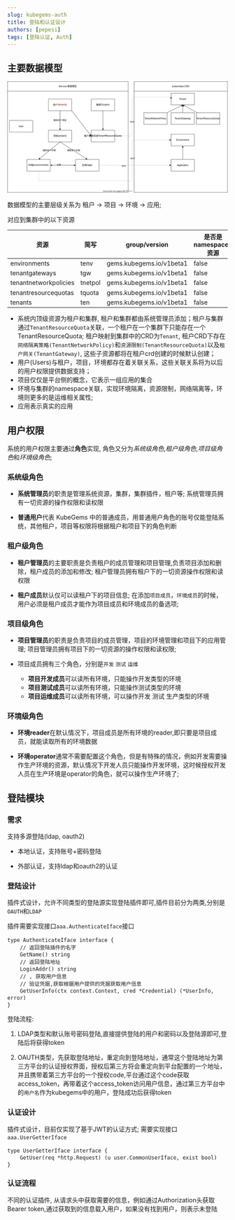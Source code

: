 ```yaml
---
slug: kubegems-auth
title: 登陆和认证设计
authors: [pepesi]
tags: [登陆认证, Auth]
---
```

## 主要数据模型

![pic](./data-models.drawio.svg)

数据模型的主要层级关系为 租户 -> 项目 -> 环境 -> 应用;

对应到集群中的以下资源

| 资源|简写| group/version| 是否是namespaced资源| Crd|
| --- |--- |---|---|---|
|environments                      |tenv               |gems.kubegems.io/v1beta1            |false        |Environment|
|tenantgateways                    |tgw                |gems.kubegems.io/v1beta1            |false        |TenantGateway |
|tenantnetworkpolicies             |tnetpol            |gems.kubegems.io/v1beta1            |false        |TenantNetworkPolicy |
|tenantresourcequotas              |tquota             |gems.kubegems.io/v1beta1            |false        |TenantResourceQuota |
|tenants                           |ten                |gems.kubegems.io/v1beta1            |false        |Tenant |

- 系统内顶级资源为租户和集群,  租户和集群都由系统管理员添加；租户与集群通过`TenantResourceQuota`关联，一个租户在一个集群下只能存在一个TenantResourceQuota;
租户映射到集群中的CRD为`Tenant`, 租户CRD下存在`网络隔离策略(TenantNetworkPolicy)`和`资源限制(TenantResourceQuota)`以及`租户网关(TenantGateway)`, 这些子资源都将在租户crd创建的时候默认创建；
- 用户(Users)与租户，项目，环境都存在着关联关系，这些关联关系将为以后的用户权限提供数据支持；
- 项目仅仅是平台侧的概念，它表示一组应用的集合
- 环境与集群的namespace关联，实现环境隔离，资源限制，网络隔离等，环境则更多的是运维相关属性;
- 应用表示真实的应用

## 用户权限

系统的用户权限主要通过**角色**实现, 角色又分为*系统级角色*,*租户级角色*,*项目级角色*和*环境级角色*;

### 系统级角色

- **系统管理员**的职责是管理系统资源，集群，集群插件，租户等; 系统管理员拥有一切资源的操作权限和读权限
	 
- **普通用户**代表 KubeGems 中的普通成员，用普通用户角色的账号仅能登陆系统，其他租户，项目等权限将根据租户和项目下的角色判断

### 租户级角色

- **租户管理员**的主要职责是负责租户的成员管理和项目管理,负责项目添加和删除，租户成员的添加和修改; 租户管理员拥有租户下的一切资源操作权限和读权限

- **租户成员**默认仅可以读租户下的项目信息; 在添加`项目成员`，`环境成员`的时候，用户必须是租户成员才能作为项目成员和环境成员的备选项;
	
### 项目级角色
	
- **项目管理员**的职责是负责项目的成员管理，项目的环境管理和项目下的应用管理; 项目管理员拥有项目下的一切资源的操作权限和读权限;

- 项目成员拥有三个角色，分别是`开发` `测试` `运维`

    - **项目开发成员**可以读所有环境，只能操作开发类型的环境
    - **项目测试成员**可以读所有环境，只能操作测试类型的环境
    - **项目运维成员**可以读所有环境，可以操作开发 测试 生产类型的环境
		
### 环境级角色

- **环境reader**在默认情况下，项目成员是所有环境的reader,即只要是项目成员，就能读取所有的环境数据

- **环境operator**通常不需要配置这个角色，但是有特殊的情况，例如开发需要操作生产环境的资源，默认情况下开发人员只能操作开发环境，这时候授权开发人员在生产环境是operator的角色，就可以操作生产环境了;

## 登陆模块

### 需求

支持多源登陆(ldap, oauth2)

- 本地认证，支持账号+密码登陆

- 外部认证，支持ldap和oauth2的认证

### 登陆设计

插件式设计，允许不同类型的登陆源实现登陆插件即可,插件目前分为两类,分别是`OAUTH`和`LDAP`

插件需要实现接口`aaa.AuthenticateIface`接口

    type AuthenticateIface interface {
        // 返回登陆插件的名字
        GetName() string
        // 返回登陆地址
        LoginAddr() string
        // , 获取用户信息
        // 验证凭据,获取根据用户提供的凭据获取用户信息
        GetUserInfo(ctx context.Context, cred *Credential) (*UserInfo, error)
    }

登陆流程:

1. LDAP类型和默认账号密码登陆,直接提供登陆的用户和密码以及登陆源即可,登陆后将获得token

2. OAUTH类型，先获取登陆地址，重定向到登陆地址，通常这个登陆地址为第三方平台的认证授权界面，授权后第三方将会重定向到平台配置的一个地址，并且携带着第三方平台的一个授权code,平台通过这个code获取access_token，再带着这个access_token访问用户信息，通过第三方平台中的`用户名`作为kubegems中的用户，登陆成功后获得token


### 认证设计

插件式设计，目前仅实现了基于JWT的认证方式; 需要实现接口`aaa.UserGetterIface`

    type UserGetterIface interface {
        GetUser(req *http.Request) (u user.CommonUserIface, exist bool)
    }

### 认证流程

不同的认证插件, 从请求头中获取需要的信息，例如通过Authorization头获取Bearer token,通过获取到的信息载入用户，如果没有找到用户，则表示未登陆
